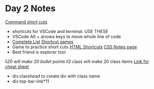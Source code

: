# Day 2 Notes

[Command short cuts](https://github.com/alchemycodelab/september-2021-foundations-prep/blob/main/02-making-a-website-html-and-css/notes/keyboard.md)
* shortcuts for VSCode and terminal. USE THESE
* VSCode Alt + arrows keys to move whole line of code
* [Complete List](https://code.visualstudio.com/shortcuts/keyboard-shortcuts-windows.pdf)
[Shortcut games](https://www.shortcutfoo.com/app/dojos/vscode-win)
* Game to practice short cuts 
[HTML Shortcuts](https://github.com/alchemycodelab/september-2021-foundations-prep/blob/main/02-making-a-website-html-and-css/notes/html.md)
[CSS Notes page](https://github.com/alchemycodelab/september-2021-foundations-prep/blob/main/02-making-a-website-html-and-css/notes/css.md)
* Best friend is explorer tool

 li*20 will make 20 bullet points
 li*2 class will make 20 class items
 [Link for cheat sheet](https://docs.emmet.io/cheat-sheet/)
 *   div.classhead to create div with class name
 * div.top-bar-link*11